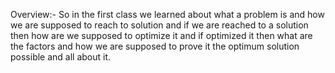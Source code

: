 Overview:- So in the first class we learned about what a problem is and how we are supposed to reach to solution and if we are reached to a solution 
then how are we supposed to optimize it and 
if optimized it then what are the factors and how we are supposed to prove it the optimum solution possible and all about it.
